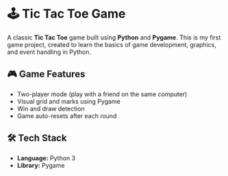 # 🕹️ Tic Tac Toe Game

A classic **Tic Tac Toe** game built using **Python** and **Pygame**. This is my first game project, created to learn the basics of game development, graphics, and event handling in Python.

## 🎮 Game Features
- Two-player mode (play with a friend on the same computer)
- Visual grid and marks using Pygame
- Win and draw detection
- Game auto-resets after each round

## 🛠️ Tech Stack
- **Language:** Python 3
- **Library:** Pygame





